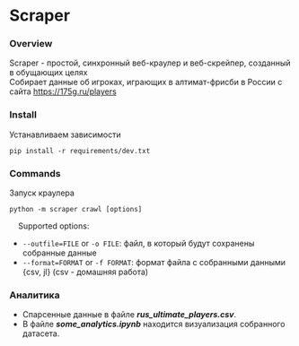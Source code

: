 # Scraper

### Overview
Scraper - простой, синхронный веб-краулер и веб-скрейпер, созданный в обущающих целях  
Собирает данные об игроках, играющих в алтимат-фрисби в России с сайта https://175g.ru/players

### Install
Устанавливаем зависимости
```shell script
pip install -r requirements/dev.txt
```

### Commands
Запуск краулера
```shell script
python -m scraper crawl [options]
```
&nbsp;&nbsp;&nbsp;&nbsp;Supported options:
  - ```--outfile=FILE``` or ```-o FILE```: файл, в который будут сохранены собранные данные
  - ```--format=FORMAT``` or ```-f FORMAT```: формат файла с собранными данными {csv, jl} (csv - домашняя работа)
  
### Аналитика

* Спарсенные данные в файле **_rus_ultimate_players.csv_**.
* В файле **_some_analytics.ipynb_** находится визуализация собранного датасета.
